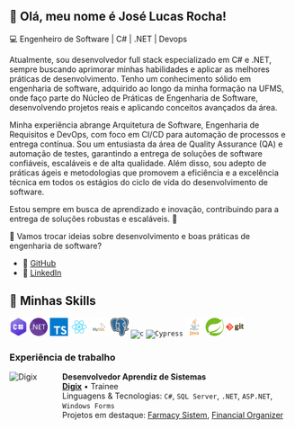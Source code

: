 ## 💜 Olá, meu nome é José Lucas Rocha!

 💻 Engenheiro de Software | C# | .NET | Devops

Atualmente, sou desenvolvedor full stack especializado em C# e .NET, sempre buscando aprimorar minhas habilidades e aplicar as melhores práticas de desenvolvimento. Tenho um conhecimento sólido em engenharia de software, adquirido ao longo da minha formação na UFMS, onde faço parte do Núcleo de Práticas de Engenharia de Software, desenvolvendo projetos reais e aplicando conceitos avançados da área.

Minha experiência abrange Arquitetura de Software, Engenharia de Requisitos e DevOps, com foco em CI/CD para automação de processos e entrega contínua. Sou um entusiasta da área de Quality Assurance (QA) e automação de testes, garantindo a entrega de soluções de software confiáveis, escaláveis e de alta qualidade. Além disso, sou adepto de práticas ágeis e metodologias que promovem a eficiência e a excelência técnica em todos os estágios do ciclo de vida do desenvolvimento de software.

Estou sempre em busca de aprendizado e inovação, contribuindo para a entrega de soluções robustas e escaláveis. 🚀

📩 Vamos trocar ideias sobre desenvolvimento e boas práticas de engenharia de software?




- 💼 [GitHub](https://github.com/joselucas0)
- 💼 [LinkedIn](https://www.linkedin.com/in/joselucasrocha/)



## 🚀 Minhas Skills

<code><img height="32" src="https://raw.githubusercontent.com/github/explore/80688e429a7d4ef2fca1e82350fe8e3517d3494d/topics/csharp/csharp.png" alt="C#"/></code>
<code><img height="32" src="https://raw.githubusercontent.com/github/explore/80688e429a7d4ef2fca1e82350fe8e3517d3494d/topics/dotnet/dotnet.png" alt=".NET"/></code>
<code><img height="32" src="https://raw.githubusercontent.com/github/explore/80688e429a7d4ef2fca1e82350fe8e3517d3494d/topics/typescript/typescript.png" alt="Typescript"/></code>
<code><img height="32" src="https://raw.githubusercontent.com/github/explore/80688e429a7d4ef2fca1e82350fe8e3517d3494d/topics/react/react.png" alt="React"/></code>
<code><img height="32" src="https://raw.githubusercontent.com/github/explore/80688e429a7d4ef2fca1e82350fe8e3517d3494d/topics/mysql/mysql.png" alt="MySQL"/></code>
<code><img height="32" src="https://raw.githubusercontent.com/github/explore/80688e429a7d4ef2fca1e82350fe8e3517d3494d/topics/postgresql/postgresql.png" alt="PostgreSQL"/></code>
<code><img height="32" src="https://cdn.iconscout.com/icon/free/png-512/c-programming-569564.png" alt="c"/></code>
<code><img height="32" src="https://github.com/cypress-io/cypress-icons/blob/master/src/icons/icon_64x64.png" alt="Cypress"/></code>
<code><img height="32" src="https://raw.githubusercontent.com/github/explore/80688e429a7d4ef2fca1e82350fe8e3517d3494d/topics/java/java.png" alt="Java"/></code>
<code><img height="32" src="https://github.com/devicons/devicon/blob/master/icons/spring/spring-original.svg" alt="Spring Boot"/></code>
<code><img height="32" src="https://raw.githubusercontent.com/github/explore/80688e429a7d4ef2fca1e82350fe8e3517d3494d/topics/git/git.png" alt="Git"/></code>


### Experiência de trabalho

[<img align="left" height="94px" width="94px" alt="Digix" src="https://media.licdn.com/dms/image/v2/C4E0BAQGB5wHncuF2uA/company-logo_100_100/company-logo_100_100/0/1630608215591/somosdigix_logo?e=1747872000&v=beta&t=imzKbY-v1wUgD3R7K-0yH6MEp7F_OQCqZDv5KnFialA"/>](https://digix.com.br/)

**Desenvolvedor Aprendiz de Sistemas** \
[**Digix**](https://digix.com.br/) • Trainee \
Linguagens & Tecnologias: `C#`, `SQL Server`, `.NET`, `ASP.NET`, `Windows Forms` \
Projetos em destaque: [Farmacy Sistem](https://github.com/ValberOIiveira/Desafio-6), [Financial Organizer](https://github.com/joselucas0/FinancialOrganizer)
<br/>
